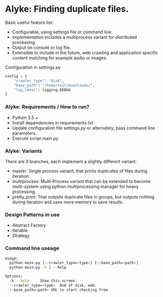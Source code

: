 # Alyke: Finding duplicate files.

Basic useful feature list:

 * Configurable, using settings file or command line.
 * Implementation includes a multiprocess variant for distributed processing.
 * Output on console or log file.
 * Extensible to include in the future, web crawling and application specific content matching for example audio or images.


Configuration in settings.py

```python
config = {
    "crawler_type": "disk",
    "base_path": "/home/test/Downloads/",
    "log_level": logging.DEBUG
}
```

### Alyke: Requirements / How to run?

 * Python 3.5 +
 * Install dependencies in requirements.txt
 * Update configuration file settings.py or alternately, pass command line parameters.
 * Execute script main.py


### Alyke: Variants

There are 3 branches, each implement a slightly different variant:

 * master: Single process variant, that prints duplicates of files during iteration.
 * multiprocess: Multi-Process variant that can be extended to become multi-system using python multiprocessing manager for heavy processing.
 * pretty_print: That outputs duplicate files in groups, but outputs nothing during iteration and uses more memory to save results.

### Design Patterns in use

* Abstract Factory
* Iterable
* Strategy

### Command line useage

```sh
Usage:
  python main.py [--crawler_type=<type>] [--base_path=<path>]
  python main.py -h | --help

Options:
  -h --help     Show this screen.
  --crawler_type=<type>  One of disk, web.
  --base_path=<path> URL to start checking from
```
